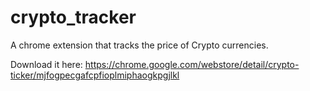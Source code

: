# crypto_tracker
A chrome extension that tracks the price of Crypto currencies.

Download it here:
https://chrome.google.com/webstore/detail/crypto-ticker/mjfogpecgafcpfioplmiphaogkpgjlkl
